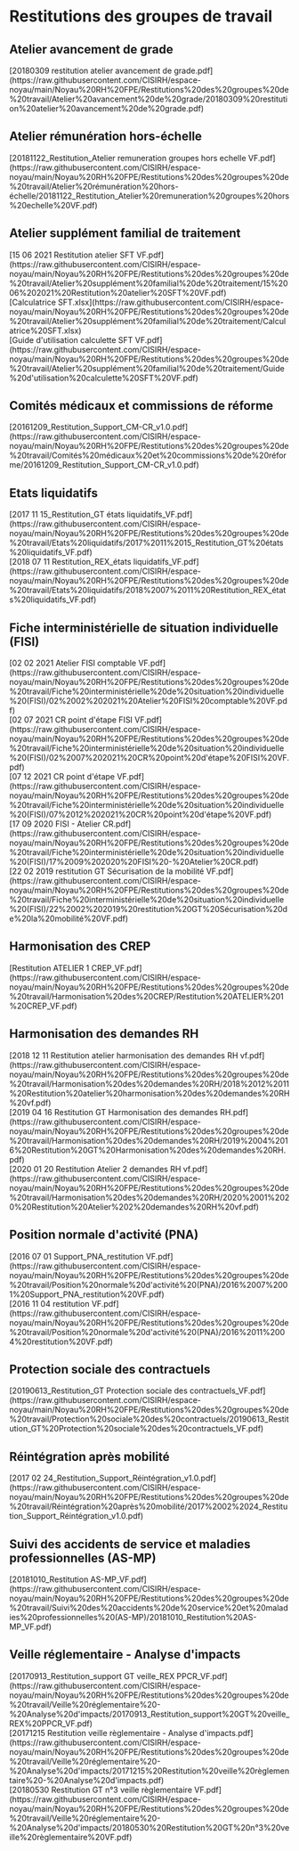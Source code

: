 <h1>Restitutions des groupes de travail</h1><h2>Atelier avancement de grade</h2>[20180309 restitution atelier avancement de grade.pdf](https://raw.githubusercontent.com/CISIRH/espace-noyau/main/Noyau%20RH%20FPE/Restitutions%20des%20groupes%20de%20travail/Atelier%20avancement%20de%20grade/20180309%20restitution%20atelier%20avancement%20de%20grade.pdf) <br><h2>Atelier rémunération hors-échelle</h2>[20181122_Restitution_Atelier remuneration groupes hors echelle VF.pdf](https://raw.githubusercontent.com/CISIRH/espace-noyau/main/Noyau%20RH%20FPE/Restitutions%20des%20groupes%20de%20travail/Atelier%20rémunération%20hors-échelle/20181122_Restitution_Atelier%20remuneration%20groupes%20hors%20echelle%20VF.pdf) <br><h2>Atelier supplément familial de traitement</h2>[15 06 2021 Restitution atelier SFT VF.pdf](https://raw.githubusercontent.com/CISIRH/espace-noyau/main/Noyau%20RH%20FPE/Restitutions%20des%20groupes%20de%20travail/Atelier%20supplément%20familial%20de%20traitement/15%2006%202021%20Restitution%20atelier%20SFT%20VF.pdf) <br>[Calculatrice SFT.xlsx](https://raw.githubusercontent.com/CISIRH/espace-noyau/main/Noyau%20RH%20FPE/Restitutions%20des%20groupes%20de%20travail/Atelier%20supplément%20familial%20de%20traitement/Calculatrice%20SFT.xlsx) <br>[Guide d'utilisation calculette SFT VF.pdf](https://raw.githubusercontent.com/CISIRH/espace-noyau/main/Noyau%20RH%20FPE/Restitutions%20des%20groupes%20de%20travail/Atelier%20supplément%20familial%20de%20traitement/Guide%20d'utilisation%20calculette%20SFT%20VF.pdf) <br><h2>Comités médicaux et commissions de réforme</h2>[20161209_Restitution_Support_CM-CR_v1.0.pdf](https://raw.githubusercontent.com/CISIRH/espace-noyau/main/Noyau%20RH%20FPE/Restitutions%20des%20groupes%20de%20travail/Comités%20médicaux%20et%20commissions%20de%20réforme/20161209_Restitution_Support_CM-CR_v1.0.pdf) <br><h2>Etats liquidatifs</h2>[2017 11 15_Restitution_GT états liquidatifs_VF.pdf](https://raw.githubusercontent.com/CISIRH/espace-noyau/main/Noyau%20RH%20FPE/Restitutions%20des%20groupes%20de%20travail/Etats%20liquidatifs/2017%2011%2015_Restitution_GT%20états%20liquidatifs_VF.pdf) <br>[2018 07 11 Restitution_REX_états liquidatifs_VF.pdf](https://raw.githubusercontent.com/CISIRH/espace-noyau/main/Noyau%20RH%20FPE/Restitutions%20des%20groupes%20de%20travail/Etats%20liquidatifs/2018%2007%2011%20Restitution_REX_états%20liquidatifs_VF.pdf) <br><h2>Fiche interministérielle de situation individuelle (FISI)</h2>[02 02 2021 Atelier FISI comptable VF.pdf](https://raw.githubusercontent.com/CISIRH/espace-noyau/main/Noyau%20RH%20FPE/Restitutions%20des%20groupes%20de%20travail/Fiche%20interministérielle%20de%20situation%20individuelle%20(FISI)/02%2002%202021%20Atelier%20FISI%20comptable%20VF.pdf) <br>[02 07 2021 CR point d'étape FISI VF.pdf](https://raw.githubusercontent.com/CISIRH/espace-noyau/main/Noyau%20RH%20FPE/Restitutions%20des%20groupes%20de%20travail/Fiche%20interministérielle%20de%20situation%20individuelle%20(FISI)/02%2007%202021%20CR%20point%20d'étape%20FISI%20VF.pdf) <br>[07 12 2021 CR point d'étape VF.pdf](https://raw.githubusercontent.com/CISIRH/espace-noyau/main/Noyau%20RH%20FPE/Restitutions%20des%20groupes%20de%20travail/Fiche%20interministérielle%20de%20situation%20individuelle%20(FISI)/07%2012%202021%20CR%20point%20d'étape%20VF.pdf) <br>[17 09 2020 FISI - Atelier CR.pdf](https://raw.githubusercontent.com/CISIRH/espace-noyau/main/Noyau%20RH%20FPE/Restitutions%20des%20groupes%20de%20travail/Fiche%20interministérielle%20de%20situation%20individuelle%20(FISI)/17%2009%202020%20FISI%20-%20Atelier%20CR.pdf) <br>[22 02 2019 restitution GT Sécurisation de la mobilité VF.pdf](https://raw.githubusercontent.com/CISIRH/espace-noyau/main/Noyau%20RH%20FPE/Restitutions%20des%20groupes%20de%20travail/Fiche%20interministérielle%20de%20situation%20individuelle%20(FISI)/22%2002%202019%20restitution%20GT%20Sécurisation%20de%20la%20mobilité%20VF.pdf) <br><h2>Harmonisation des CREP</h2>[Restitution ATELIER 1 CREP_VF.pdf](https://raw.githubusercontent.com/CISIRH/espace-noyau/main/Noyau%20RH%20FPE/Restitutions%20des%20groupes%20de%20travail/Harmonisation%20des%20CREP/Restitution%20ATELIER%201%20CREP_VF.pdf) <br><h2>Harmonisation des demandes RH</h2>[2018 12 11 Restitution atelier harmonisation des demandes RH vf.pdf](https://raw.githubusercontent.com/CISIRH/espace-noyau/main/Noyau%20RH%20FPE/Restitutions%20des%20groupes%20de%20travail/Harmonisation%20des%20demandes%20RH/2018%2012%2011%20Restitution%20atelier%20harmonisation%20des%20demandes%20RH%20vf.pdf) <br>[2019 04 16 Restitution GT Harmonisation des demandes RH.pdf](https://raw.githubusercontent.com/CISIRH/espace-noyau/main/Noyau%20RH%20FPE/Restitutions%20des%20groupes%20de%20travail/Harmonisation%20des%20demandes%20RH/2019%2004%2016%20Restitution%20GT%20Harmonisation%20des%20demandes%20RH.pdf) <br>[2020 01 20 Restitution Atelier 2 demandes RH vf.pdf](https://raw.githubusercontent.com/CISIRH/espace-noyau/main/Noyau%20RH%20FPE/Restitutions%20des%20groupes%20de%20travail/Harmonisation%20des%20demandes%20RH/2020%2001%2020%20Restitution%20Atelier%202%20demandes%20RH%20vf.pdf) <br><h2>Position normale d'activité (PNA)</h2>[2016 07 01 Support_PNA_restitution VF.pdf](https://raw.githubusercontent.com/CISIRH/espace-noyau/main/Noyau%20RH%20FPE/Restitutions%20des%20groupes%20de%20travail/Position%20normale%20d'activité%20(PNA)/2016%2007%2001%20Support_PNA_restitution%20VF.pdf) <br>[2016 11 04 restitution VF.pdf](https://raw.githubusercontent.com/CISIRH/espace-noyau/main/Noyau%20RH%20FPE/Restitutions%20des%20groupes%20de%20travail/Position%20normale%20d'activité%20(PNA)/2016%2011%2004%20restitution%20VF.pdf) <br><h2>Protection sociale des contractuels</h2>[20190613_Restitution_GT Protection sociale des contractuels_VF.pdf](https://raw.githubusercontent.com/CISIRH/espace-noyau/main/Noyau%20RH%20FPE/Restitutions%20des%20groupes%20de%20travail/Protection%20sociale%20des%20contractuels/20190613_Restitution_GT%20Protection%20sociale%20des%20contractuels_VF.pdf) <br><h2>Réintégration après mobilité</h2>[2017 02 24_Restitution_Support_Réintégration_v1.0.pdf](https://raw.githubusercontent.com/CISIRH/espace-noyau/main/Noyau%20RH%20FPE/Restitutions%20des%20groupes%20de%20travail/Réintégration%20après%20mobilité/2017%2002%2024_Restitution_Support_Réintégration_v1.0.pdf) <br><h2>Suivi des accidents de service et maladies professionnelles (AS-MP)</h2>[20181010_Restitution AS-MP_VF.pdf](https://raw.githubusercontent.com/CISIRH/espace-noyau/main/Noyau%20RH%20FPE/Restitutions%20des%20groupes%20de%20travail/Suivi%20des%20accidents%20de%20service%20et%20maladies%20professionnelles%20(AS-MP)/20181010_Restitution%20AS-MP_VF.pdf) <br><h2>Veille réglementaire - Analyse d'impacts</h2>[20170913_Restitution_support GT veille_REX PPCR_VF.pdf](https://raw.githubusercontent.com/CISIRH/espace-noyau/main/Noyau%20RH%20FPE/Restitutions%20des%20groupes%20de%20travail/Veille%20réglementaire%20-%20Analyse%20d'impacts/20170913_Restitution_support%20GT%20veille_REX%20PPCR_VF.pdf) <br>[20171215 Restitution veille règlementaire - Analyse d'impacts.pdf](https://raw.githubusercontent.com/CISIRH/espace-noyau/main/Noyau%20RH%20FPE/Restitutions%20des%20groupes%20de%20travail/Veille%20réglementaire%20-%20Analyse%20d'impacts/20171215%20Restitution%20veille%20règlementaire%20-%20Analyse%20d'impacts.pdf) <br>[20180530 Restitution GT n°3 veille règlementaire VF.pdf](https://raw.githubusercontent.com/CISIRH/espace-noyau/main/Noyau%20RH%20FPE/Restitutions%20des%20groupes%20de%20travail/Veille%20réglementaire%20-%20Analyse%20d'impacts/20180530%20Restitution%20GT%20n°3%20veille%20règlementaire%20VF.pdf) <br>